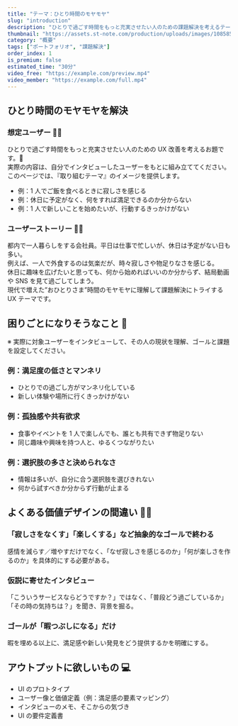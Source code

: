 ```yaml
---
title: "テーマ：ひとり時間のモヤモヤ"
slug: "introduction"
description: "ひとりで過ごす時間をもっと充実させたい人のための課題解決を考えるテーマ🌙"
thumbnail: "https://assets.st-note.com/production/uploads/images/108585497/rectangle_large_type_2_e25111bbba69e541866bb37caf921ee0.png?width=1200"
category: "概要"
tags: ["ポートフォリオ", "課題解決"]
order_index: 1
is_premium: false
estimated_time: "30分"
video_free: "https://example.com/preview.mp4"
video_member: "https://example.com/full.mp4"
---
```


## ひとり時間のモヤモヤを解決

### 想定ユーザー 👩👨

ひとりで過ごす時間をもっと充実させたい人のための UX 改善を考えるお題です。🌙  
実際の内容は、自分でインタビューしたユーザーをもとに組み立ててください。  
このページでは、『取り組むテーマ』のイメージを提供します。

- 例：1 人でご飯を食べるときに寂しさを感じる
- 例：休日に予定がなく、何をすれば満足できるのか分からない
- 例：1 人で新しいことを始めたいが、行動するきっかけがない

### ユーザーストーリー 👩👨

都内で一人暮らしをする会社員。平日は仕事で忙しいが、休日は予定がない日も多い。  
例えば、一人で外食するのは気楽だが、時々寂しさや物足りなさを感じる。  
休日に趣味を広げたいと思っても、何から始めればいいのか分からず、結局動画や SNS を見て過ごしてしまう。  
現代で増えた”おひとりさま”時間のモヤモヤに理解して課題解決にトライする UX テーマです。

## 困りごとになりそうなこと 🚩

※ 実際に対象ユーザーをインタビューして、その人の現状を理解、ゴールと課題を設定してください。

### 例：満足度の低さとマンネリ

- ひとりでの過ごし方がマンネリ化している
- 新しい体験や場所に行くきっかけがない

### 例：孤独感や共有欲求

- 食事やイベントを 1 人で楽しんでも、誰とも共有できず物足りない
- 同じ趣味や興味を持つ人と、ゆるくつながりたい

### 例：選択肢の多さと決められなさ

- 情報は多いが、自分に合う選択肢を選びきれない
- 何から試すべきか分からず行動が止まる

## よくある価値デザインの間違い 🙅‍♀️

### 「寂しさをなくす」「楽しくする」など抽象的なゴールで終わる

感情を減らす／増やすだけでなく、「なぜ寂しさを感じるのか」「何が楽しさを作るのか」を具体的にする必要がある。

### 仮説に寄せたインタビュー

「こういうサービスならどうですか？」ではなく、「普段どう過ごしているか」「その時の気持ちは？」を聞き、背景を掘る。

### ゴールが「暇つぶしになる」だけ

暇を埋める以上に、満足感や新しい発見をどう提供するかを明確にする。

## アウトプットに欲しいもの 💻

- UI のプロトタイプ
- ユーザー像と価値定義（例：満足感の要素マッピング）
- インタビューのメモ、そこからの気づき
- UI の要件定義書
